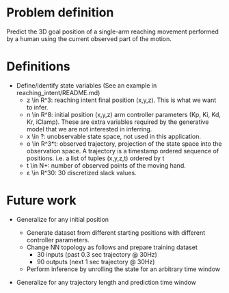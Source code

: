 Problem definition
==================
Predict the 3D goal position of a single-arm reaching movement performed by a human using the current observed part of the motion.

Definitions
===========
- Define/identify state variables (See an example in reaching_intent/README.md)
    - z \in R^3: reaching intent final position (x,y,z). This is what we want to infer. 
    - n \in R^8: initial position (x,y,z) arm controller parameters (Kp, Ki, Kd, Kr, iClamp). These are extra variables required by the generative model that we are not interested in inferring.
    - x \in ?: unobservable state space, not used in this application.
    - o \in R^3*t: observed trajectory, projection of the state space into the observation space. A trajectory is a timestamp ordered sequence of positions. i.e. a list of tuples (x,y,z,t) ordered by t 
    - t \in N+: number of observed points of the moving hand. 
    - ε \in R^30: 30 discretized slack values.

Future work
===========
- Generalize for any initial position
    - Generate dataset from different starting positions with different controller parameters.
    - Change NN topology as follows and prepare training dataset
        - 30 inputs (past 0.3 sec trajectory @ 30Hz)
        - 90 outputs (next 1 sec trajectory @ 30Hz)
    - Perform inference by unrolling the state for an arbitrary time window

- Generalize for any trajectory length and prediction time window
